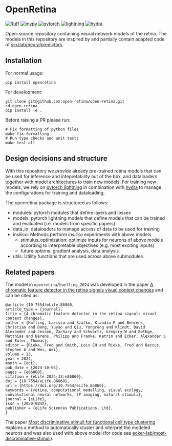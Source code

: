 # OpenRetina

[![Ruff](https://img.shields.io/endpoint?url=https://raw.githubusercontent.com/astral-sh/ruff/main/assets/badge/v2.json)](https://github.com/astral-sh/ruff)
[![mypy](https://img.shields.io/badge/type%20checked-mypy-039dfc)](https://github.com/python/mypy)
[![pytorch](https://img.shields.io/badge/PyTorch_2.0+-ee4c2c?logo=pytorch&logoColor=white)](https://pytorch.org/get-started/locally/)
[![lightning](https://img.shields.io/badge/-Lightning_2.0+-792ee5?logo=pytorchlightning&logoColor=white)](https://pytorchlightning.ai/)
[![hydra](https://img.shields.io/badge/Config-Hydra_1.3-89b8cd)](https://hydra.cc/)

Open-source repository containing neural network models of the retina.
The models in this repository are inspired by and partially contain adapted code of [sinzlab/neuralpredictors](https://github.com/sinzlab/neuralpredictors).

## Installation

For normal usage:

```
pip install openretina
```

For development:

```
git clone git@github.com:open-retina/open-retina.git
cd open-retina
pip install -e .
```

Before raising a PR please run:
```
# Fix formatting of python files
make fix-formatting
# Run type checks and unit tests
make test-all
```

## Design decisions and structure
With this repository we provide already pre-trained retina models that can be used for inference and intepretability out of the box, and dataloaders together with model architectures to train new models.
For training new models, we rely on [pytorch lightning](https://lightning.ai/docs/pytorch/stable/) in combination with [hydra](https://hydra.cc/docs/intro/) to manage the configurations for training and dataloading.

The openretina package is structured as follows:
- modules: pytorch modules that define layers and losses
- models: pytorch lightning models that define models that can be trained and evaluated (i.e. models from specific papers)
- data_io: dataloaders to manage access of data to be used for training
- insilico: Methods perform _insilico_ experiments with above models
    - stimulus_optimization: optimize inputs for neurons of above models according to interpretable objectives (e.g. most exciting inputs)
    - future options: gradient analysis, data analysis
- utils: Utility functions that are used across above submodules


## Related papers

The model in `openretina/hoefling_2024` was developed in the paper [A chromatic feature detector in the retina signals visual context changes](https://elifesciences.org/articles/86860) and can be cited as:

```
@article {10.7554/eLife.86860,
article_type = {journal},
title = {A chromatic feature detector in the retina signals visual context changes},
author = {Höfling, Larissa and Szatko, Klaudia P and Behrens, Christian and Deng, Yuyao and Qiu, Yongrong and Klindt, David Alexander and Jessen, Zachary and Schwartz, Gregory W and Bethge, Matthias and Berens, Philipp and Franke, Katrin and Ecker, Alexander S and Euler, Thomas},
editor = {Rieke, Fred and Smith, Lois EH and Rieke, Fred and Baccus, Stephen A and Wei, Wei},
volume = 13,
year = 2024,
month = {oct},
pub_date = {2024-10-04},
pages = {e86860},
citation = {eLife 2024;13:e86860},
doi = {10.7554/eLife.86860},
url = {https://doi.org/10.7554/eLife.86860},
keywords = {retina, computational modelling, visual ecology, convolutional neural networks, 2P imaging, natural stimuli},
journal = {eLife},
issn = {2050-084X},
publisher = {eLife Sciences Publications, Ltd},
}
```

The paper [Most discriminative stimuli for functional cell type clustering](https://openreview.net/forum?id=9W6KaAcYlr) explains a method to automatically cluster and interpret the modeled neurons and was also used with above model (for code see [ecker-lab/most-discriminative-stimuli](https://github.com/ecker-lab/most-discriminative-stimuli)).
